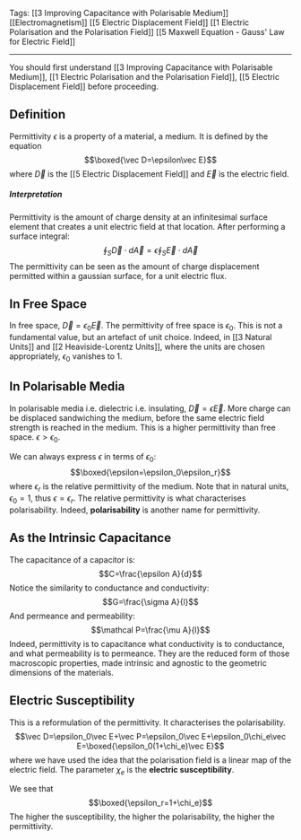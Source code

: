 Tags: [[3 Improving Capacitance with Polarisable Medium]] [[Electromagnetism]] [[5 Electric Displacement Field]] [[1 Electric Polarisation and the Polarisation Field]] [[5 Maxwell Equation - Gauss' Law for Electric Field]] 
___
You should first understand [[3 Improving Capacitance with Polarisable Medium]], [[1 Electric Polarisation and the Polarisation Field]], [[5 Electric Displacement Field]] before proceeding. 
## Definition
Permittivity $\epsilon$ is a property of a material, a medium. It is defined by the equation
$$\boxed{\vec D=\epsilon\vec E}$$
where $\vec D$ is the [[5 Electric Displacement Field]] and $\vec E$ is the electric field. 
##### Interpretation
Permittivity is the amount of charge density at an infinitesimal surface element that creates a unit electric field at that location. 
After performing a surface integral:
$$\oint_S \vec D\cdot d\vec A=\epsilon\oint_S\vec E\cdot d\vec A$$
The permittivity can be seen as the amount of charge displacement permitted within a gaussian surface, for a unit electric flux. 
## In Free Space
In free space, $\vec D=\epsilon_0 \vec E$. The permittivity of free space is $\epsilon_0$. This is not a fundamental value, but an artefact of unit choice. Indeed, in [[3 Natural Units]] and [[2 Heaviside-Lorentz Units]], where the units are chosen appropriately, $\epsilon_0$ vanishes to $1$. 
## In Polarisable Media
In polarisable media i.e. dielectric i.e. insulating, $\vec D=\epsilon \vec E$. More charge can be displaced sandwiching the medium, before the same electric field strength is reached in the medium. This is a higher permittivity than free space. $\epsilon>\epsilon_0$. 

We can always express $\epsilon$ in terms of $\epsilon_0$:
$$\boxed{\epsilon=\epsilon_0\epsilon_r}$$
where $\epsilon_r$ is the relative permittivity of the medium. Note that in natural units, $\epsilon_0=1$, thus $\epsilon=\epsilon_r$. The relative permittivity is what characterises polarisability. Indeed, **polarisability** is another name for permittivity. 
## As the Intrinsic Capacitance
The capacitance of a capacitor is: 
$$C=\frac{\epsilon A}{d}$$
Notice the similarity to conductance and conductivity:
$$G=\frac{\sigma A}{l}$$
And permeance and permeability:
$$\mathcal P=\frac{\mu A}{l}$$
Indeed, permittivity is to capacitance what conductivity is to conductance, and what permeability is to permeance. They are the reduced form of those macroscopic properties, made intrinsic and agnostic to the geometric dimensions of the materials. 
## Electric Susceptibility
This is a reformulation of the permittivity. It characterises the polarisability. 
$$\vec D=\epsilon_0\vec E+\vec P=\epsilon_0\vec E+\epsilon_0\chi_e\vec E=\boxed{\epsilon_0(1+\chi_e)\vec E}$$
where we have used the idea that the polarisation field is a linear map of the electric field. The parameter $\chi_e$ is the **electric susceptibility**. 

We see that $$\boxed{\epsilon_r=1+\chi_e}$$
The higher the susceptibility, the higher the polarisability, the higher the permittivity. 